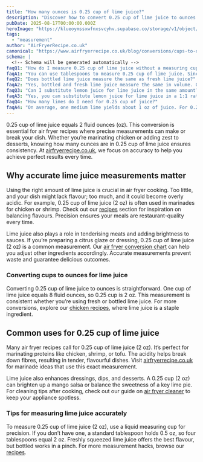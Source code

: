 ```yaml
---
title: "How many ounces is 0.25 cup of lime juice?"
description: "Discover how to convert 0.25 cup of lime juice to ounces for perfect air fryer recipes every time. Get precise measurements now!"
pubDate: 2025-08-17T00:00:00.000Z
heroImage: "https://klueoymssxwfnxsvcyhv.supabase.co/storage/v1/object/public/Shmucket/how-many-ounces-is-0-25-cup-of-lime-juice.webp"
tags:
  - "measurement"
author: "AirFryerRecipe.co.uk"
canonical: "https://www.airfryerrecipe.co.uk/blog/conversions/cups-to-ounces/how-many-ounces-is-0-25-cup-of-lime-juice"
schema: |
  <!-- Schema will be generated automatically -->
faqQ1: "How do I measure 0.25 cup of lime juice without a measuring cup?"
faqA1: "You can use tablespoons to measure 0.25 cup of lime juice. Since 1 tablespoon equals 0.5 oz, four tablespoons will give you 2 oz (0.25 cup). Alternatively, a standard shot glass holds about 1.5 oz, so filling it slightly more than halfway will approximate 0.25 cup."
faqQ2: "Does bottled lime juice measure the same as fresh lime juice?"
faqA2: "Yes, bottled and fresh lime juice measure the same in volume. 0.25 cup of either equals 2 oz. However, fresh lime juice often has a brighter flavour, which can enhance your air fryer dishes. Bottled juice is convenient but may contain preservatives."
faqQ3: "Can I substitute lemon juice for lime juice in the same amount?"
faqA3: "Yes, you can substitute lemon juice for lime juice in a 1:1 ratio. Both are acidic and work similarly in recipes. However, lemon juice has a slightly different flavour profile, so adjust seasonings accordingly if swapping."
faqQ4: "How many limes do I need for 0.25 cup of juice?"
faqA4: "On average, one medium lime yields about 1 oz of juice. For 0.25 cup (2 oz), you’ll need approximately two limes. Roll them on a counter before juicing to maximise yield. Fresh juice is ideal for marinades and dressings."
---
```

<p>0.25 cup of lime juice equals 2 fluid ounces (oz). This conversion is essential for air fryer recipes where precise measurements can make or break your dish. Whether you’re marinating chicken or adding zest to desserts, knowing how many ounces are in 0.25 cup of lime juice ensures consistency. At <a href=https://www.airfryerrecipe.co.uk/>airfryerrecipe.co.uk</a>, we focus on accuracy to help you achieve perfect results every time.</p>  

<h2>Why accurate lime juice measurements matter</h2>  
<p>Using the right amount of lime juice is crucial in air fryer cooking. Too little, and your dish might lack flavour; too much, and it could become overly acidic. For example, 0.25 cup of lime juice (2 oz) is often used in marinades for chicken or shrimp. Check out our <a href=https://www.airfryerrecipe.co.uk/recipes>recipes</a> section for inspiration on balancing flavours. Precision ensures your meals are restaurant-quality every time.</p>  

<p>Lime juice also plays a role in tenderising meats and adding brightness to sauces. If you’re preparing a citrus glaze or dressing, 0.25 cup of lime juice (2 oz) is a common measurement. Our <a href=https://www.airfryerrecipe.co.uk/air-fryer-conversion-chart>air fryer conversion chart</a> can help you adjust other ingredients accordingly. Accurate measurements prevent waste and guarantee delicious outcomes.</p>  

<h3>Converting cups to ounces for lime juice</h3>  
<p>Converting 0.25 cup of lime juice to ounces is straightforward. One cup of lime juice equals 8 fluid ounces, so 0.25 cup is 2 oz. This measurement is consistent whether you’re using fresh or bottled lime juice. For more conversions, explore our <a href=https://www.airfryerrecipe.co.uk/recipe-category/chicken>chicken recipes</a>, where lime juice is a staple ingredient.</p>  

<h2>Common uses for 0.25 cup of lime juice</h2>  
<p>Many air fryer recipes call for 0.25 cup of lime juice (2 oz). It’s perfect for marinating proteins like chicken, shrimp, or tofu. The acidity helps break down fibres, resulting in tender, flavourful dishes. Visit <a href=https://www.airfryerrecipe.co.uk/>airfryerrecipe.co.uk</a> for marinade ideas that use this exact measurement.</p>  

<p>Lime juice also enhances dressings, dips, and desserts. A 0.25 cup (2 oz) can brighten up a mango salsa or balance the sweetness of a key lime pie. For cleaning tips after cooking, check out our guide on <a href=https://www.airfryerrecipe.co.uk/air-fryer-cleaner>air fryer cleaner</a> to keep your appliance spotless.</p>  

<h3>Tips for measuring lime juice accurately</h3>  
<p>To measure 0.25 cup of lime juice (2 oz), use a liquid measuring cup for precision. If you don’t have one, a standard tablespoon holds 0.5 oz, so four tablespoons equal 2 oz. Freshly squeezed lime juice offers the best flavour, but bottled works in a pinch. For more measurement hacks, browse our <a href=https://www.airfryerrecipe.co.uk/recipes>recipes</a>.</p>
